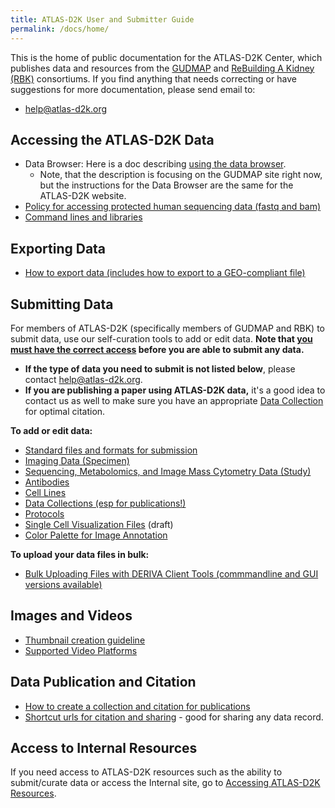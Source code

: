 ```yaml
---
title: ATLAS-D2K User and Submitter Guide
permalink: /docs/home/
---
```


This is the home of public documentation for the ATLAS-D2K Center, which publishes data and resources from the [GUDMAP](https://www.atlas-d2k.org/rebuildingakidney/) and [ReBuilding A Kidney (RBK)](https://www.atlas-d2k.org/gudmap/) consortiums. If you find anything that needs correcting or have suggestions for more documentation, please send email to:

- [help@atlas-d2k.org](mailto:help@atlas-d2k.org)

## Accessing the ATLAS-D2K Data
- Data Browser: Here is a doc describing [using the data browser](../querying-the-atlas-d2k-data-browser/).
  - Note, that the description is focusing on the GUDMAP site right now, but the instructions for the Data Browser are the same for the ATLAS-D2K website.
- [Policy for accessing protected human sequencing data (fastq and bam)](../accessing-human-sequencing-data)
- [Command lines and libraries](../command-lines-and-libraries)

## Exporting Data
- [How to export data (includes how to export to a GEO-compliant file)](../exporting-data)

## Submitting Data

For members of ATLAS-D2K (specifically members of GUDMAP and RBK) to submit data, use our self-curation tools to add or edit data. **Note that [you must have the correct access](../accessing-atlas-resources) before you are able to submit any data.**

- **If the type of data you need to submit is not listed below**, please contact [help@atlas-d2k.org](mailto:help@atlas-d2k.org).
- **If you are publishing a paper using ATLAS-D2K data,** it's a good idea to contact us as well to make sure you have an appropriate [Data Collection](../data-collections) for optimal citation.

**To add or edit data:**
- [Standard files and formats for submission](../standard-files-and-formats-for-submission)
- [Imaging Data (Specimen)](../specimen-v2)
- [Sequencing, Metabolomics, and Image Mass Cytometry Data (Study)](../submitting-sequencing-data-v3-1)
- [Antibodies](../antibodies)
- [Cell Lines](../cell-lines)
- [Data Collections (esp for publications!)](../data-collections)
- [Protocols](../protocols)
- [Single Cell Visualization Files](../single-cell-visualization-files) (draft)
- [Color Palette for Image Annotation](../color-palette-for-image-annotation)

**To upload your data files in bulk:**
- [Bulk Uploading Files with DERIVA Client Tools (commmandline and GUI versions available)](../bulk-upload-with-deriva-client-tools)

## Images and Videos
- [Thumbnail creation guideline](../thumbnail-creation-guideline)
- [Supported Video Platforms](../available-video-platforms)

## Data Publication and Citation
- [How to create a collection and citation for publications](../create-citable-datasets)
- [Shortcut urls for citation and sharing](../shortcut-urls-for-citation-and-sharing) - good for sharing any data record.

## Access to Internal Resources

If you need access to ATLAS-D2K resources such as the ability to submit/curate data or access the Internal site, go to [Accessing ATLAS-D2K Resources](../accessing-atlas-resources).
